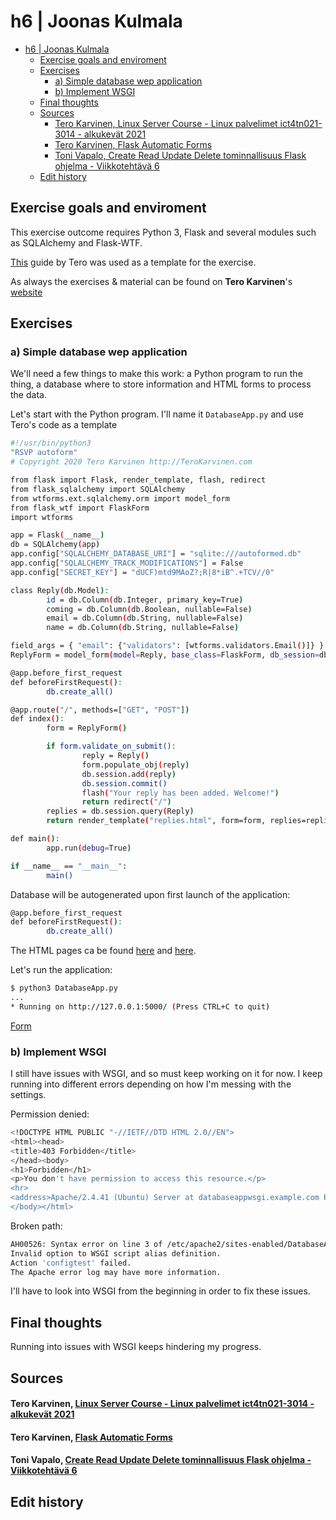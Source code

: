 # h6 | Joonas Kulmala

- [h6 | Joonas Kulmala](#h6--joonas-kulmala)
  - [Exercise goals and enviroment](#exercise-goals-and-enviroment)
  - [Exercises](#exercises)
    - [a) Simple database wep application](#a-simple-database-wep-application)
    - [b) Implement WSGI](#b-implement-wsgi)
  - [Final thoughts](#final-thoughts)
  - [Sources](#sources)
      - [Tero Karvinen, Linux Server Course - Linux palvelimet ict4tn021-3014 - alkukevät 2021](#tero-karvinen-linux-server-course---linux-palvelimet-ict4tn021-3014---alkukevät-2021)
      - [Tero Karvinen, Flask Automatic Forms](#tero-karvinen-flask-automatic-forms)
      - [Toni Vapalo, Create Read Update Delete tominnallisuus Flask ohjelma - Viikkotehtävä 6](#toni-vapalo-create-read-update-delete-tominnallisuus-flask-ohjelma---viikkotehtävä-6)
  - [Edit history](#edit-history)

## Exercise goals and enviroment

This exercise outcome requires Python 3, Flask and several modules such as SQLAlchemy and Flask-WTF.

[This](https://terokarvinen.com/2020/flask-automatic-forms/) guide by Tero was used as a template for the exercise.

As always the exercises & material can be found on **Tero Karvinen**'s [website](https://terokarvinen.com/2020/linux-palvelimet-2021-alkukevat-kurssi-ict4tn021-3014/#h6.)

## Exercises

### a) Simple database wep application

We'll need a few things to make this work: a Python program to run the thing, a database where to store information and HTML forms to process the data.

Let's start with the Python program. I'll name it ```DatabaseApp.py``` and use Tero's code as a template


```bash
#!/usr/bin/python3
"RSVP autoform"
# Copyright 2020 Tero Karvinen http://TeroKarvinen.com

from flask import Flask, render_template, flash, redirect
from flask_sqlalchemy import SQLAlchemy
from wtforms.ext.sqlalchemy.orm import model_form
from flask_wtf import FlaskForm
import wtforms

app = Flask(__name__)
db = SQLAlchemy(app)
app.config["SQLALCHEMY_DATABASE_URI"] = "sqlite:///autoformed.db"
app.config["SQLALCHEMY_TRACK_MODIFICATIONS"] = False
app.config["SECRET_KEY"] = "dUCF)mtd9MAoZ?;R|8*iB^.+TCV//0"

class Reply(db.Model):
        id = db.Column(db.Integer, primary_key=True)
        coming = db.Column(db.Boolean, nullable=False)
        email = db.Column(db.String, nullable=False)
        name = db.Column(db.String, nullable=False)

field_args = { "email": {"validators": [wtforms.validators.Email()]} }
ReplyForm = model_form(model=Reply, base_class=FlaskForm, db_session=db.session, field_args=field_args)

@app.before_first_request
def beforeFirstRequest():
        db.create_all()

@app.route("/", methods=["GET", "POST"])
def index():
        form = ReplyForm()

        if form.validate_on_submit():
                reply = Reply()
                form.populate_obj(reply)
                db.session.add(reply)
                db.session.commit()
                flash("Your reply has been added. Welcome!")
                return redirect("/")
        replies = db.session.query(Reply)
        return render_template("replies.html", form=form, replies=replies)

def main():
        app.run(debug=True)

if __name__ == "__main__":
        main()
```

Database will be autogenerated upon first launch of the application:

```bash
@app.before_first_request
def beforeFirstRequest():
        db.create_all()
```

The HTML pages ca be found [here](templates/base.html) and [here](templates/replies.html).

Let's run the application:
```bash
$ python3 DatabaseApp.py
...
* Running on http://127.0.0.1:5000/ (Press CTRL+C to quit)
```

[Form](Resources/Form.png)

### b) Implement WSGI

I still have issues with WSGI, and so must keep working on it for now. I keep running into different errors depending on how I'm messing with the settings.

Permission denied:
```bash
<!DOCTYPE HTML PUBLIC "-//IETF//DTD HTML 2.0//EN">
<html><head>
<title>403 Forbidden</title>
</head><body>
<h1>Forbidden</h1>
<p>You don't have permission to access this resource.</p>
<hr>
<address>Apache/2.4.41 (Ubuntu) Server at databaseappwsgi.example.com Port 80</address>
</body></html>
```

Broken path:
```bash
AH00526: Syntax error on line 3 of /etc/apache2/sites-enabled/DatabaseApp.conf:
Invalid option to WSGI script alias definition.
Action 'configtest' failed.
The Apache error log may have more information.
```

I'll have to look into WSGI from the beginning in order to fix these issues.

## Final thoughts

Running into issues with WSGI keeps hindering my progress.

## Sources

#### Tero Karvinen, [Linux Server Course - Linux palvelimet ict4tn021-3014 - alkukevät 2021](https://terokarvinen.com/2020/linux-palvelimet-2021-alkukevat-kurssi-ict4tn021-3014/#h6)
#### Tero Karvinen, [Flask Automatic Forms](https://terokarvinen.com/2020/flask-automatic-forms/)
#### Toni Vapalo, [Create Read Update Delete tominnallisuus Flask ohjelma - Viikkotehtävä 6](https://tonivapalo.com/viikkotehtava-6)

## Edit history

